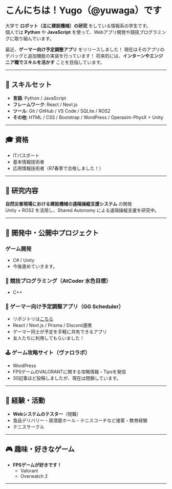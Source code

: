 # こんにちは！Yugo（@yuwaga）です

大学で **ロボット（主に建設機械）の研究** をしている情報系の学生です。  
個人では **Python** や **JavaScript** を使って、Webアプリ開発や競技プログラミングに取り組んでいます。

最近、**ゲーマー向け予定調整アプリ** をリリースしました！
現在はそのアプリのデバッグと追加機能の実装を行っています！
将来的には、**インターンやエンジニア職でスキルを活かす** ことを目指しています。

---

## 🔧 スキルセット

- **言語**: Python / JavaScript
- **フレームワーク**: React / Next.js
- **ツール**: Git / GitHub / VS Code / SQLite / ROS2
- **その他**: HTML / CSS / Bootstrap / WordPress / Operasim-PhysX + Unity

---

## 🎓 資格

- ITパスポート
- 基本情報技術者
- 応用情報技術者（R7春季で合格しました！）

---

## 🧪 研究内容

**自然災害現場における建設機械の遠隔操縦支援システム** の開発  
Unity + ROS2 を活用し、Shared Autonomy による遠隔操縦支援を研究中。

---

## 🚀 開発中・公開中プロジェクト

### ゲーム開発
- C# / Unity
- 今後進めていきます。
  
### 🧠 競技プログラミング（AtCoder 水色目標）
- C++

### 📅 ゲーマー向け予定調整アプリ（GG Scheduler）
- リポジトリは[こちら](https://github.com/yuwaga3220/gg_scheduler)
- React / Next.js / Prisma / Discord連携
- ゲーマー同士が予定を手軽に共有できるアプリ
- 友人たちに利用してもらいました！

### 🕹 ゲーム攻略サイト（ヴァロラボ）
- WordPress
- FPSゲームのVALORANTに関する攻略情報・Tipsを発信
- 30記事ほど投稿しましたが、現在は閉鎖しています。



---

## 💼 経験・活動

- **Webシステムのテスター**（現職）
- 食品デリバリー・居酒屋ホール・テニスコーチなど接客・教育経験
- テニスサークル

---

## 🎮 趣味・好きなゲーム

- **FPSゲームが好きです！**
  - Valorant
  - Overwatch 2

---
